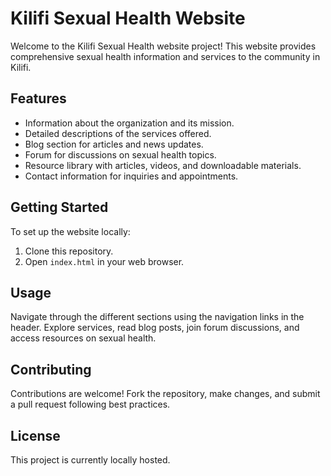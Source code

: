 # Kilifi Sexual Health Website

Welcome to the Kilifi Sexual Health website project! This website provides comprehensive sexual health information and services to the community in Kilifi.

## Features

- Information about the organization and its mission.
- Detailed descriptions of the services offered.
- Blog section for articles and news updates.
- Forum for discussions on sexual health topics.
- Resource library with articles, videos, and downloadable materials.
- Contact information for inquiries and appointments.

## Getting Started

To set up the website locally:
1. Clone this repository.
2. Open `index.html` in your web browser.

## Usage

Navigate through the different sections using the navigation links in the header. Explore services, read blog posts, join forum discussions, and access resources on sexual health.

## Contributing

Contributions are welcome! Fork the repository, make changes, and submit a pull request following best practices.

## License

This project is currently locally hosted.
